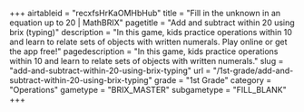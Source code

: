 +++
airtableid = "recxfsHrKaOMHbHub"
title = "Fill in the unknown in an equation up to 20 | MathBRIX"
pagetitle = "Add and subtract within 20 using brix (typing)"
description = "In this game, kids practice operations within 10 and learn to relate sets of objects with written numerals. Play online or get the app free!"
pagedescription = "In this game, kids practice operations within 10 and learn to relate sets of objects with written numerals."
slug = "add-and-subtract-within-20-using-brix-typing"
url = "/1st-grade/add-and-subtract-within-20-using-brix-typing"
grade = "1st Grade"
category = "Operations"
gametype = "BRIX_MASTER"
subgametype = "FILL_BLANK"
+++